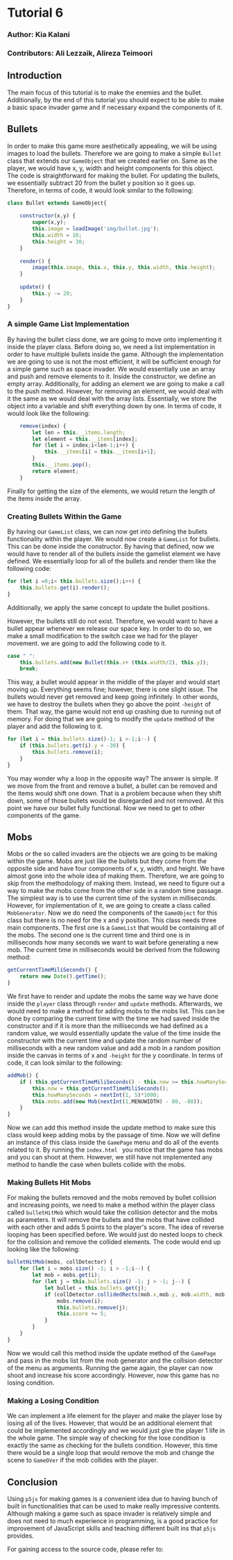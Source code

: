 # Tutorial 6

### Author: Kia Kalani

### Contributors: Ali Lezzaik, Alireza Teimoori



## Introduction

The main focus of this tutorial is to make the enemies and the bullet. Additionally, by the end of this tutorial you should expect to be able to make a basic space invader game and if necessary expand the components of it.

## Bullets

In order to make this game more aesthetically appealing, we will be using images to load the bullets. Therefore we are going to make a simple `Bullet` class that extends our `GameObject` that we created earlier on. Same as the player, we would have x, y, width and height components for this object. The code is straightforward for making the bullet. For updating the bullets, we essentially subtract 20 from the bullet y position so it goes up. Therefore, in terms of code, it would look similar to the following:

```js
class Bullet extends GameObject{
    
    constructor(x,y) {
        super(x,y);
        this.image = loadImage('img/bullet.jpg');
        this.width = 10;
        this.height = 30;
    }
    
    render() {
        image(this.image, this.x, this.y, this.width, this.height);
    }
   
    update() {
        this.y -= 20;
    }
}
```

### A simple Game List Implementation

By having the bullet class done, we are going to move onto implementing it inside the player class. Before doing so, we need a  list implementation in order to have multiple bullets inside the game. Although the implementation we are going to use is not the most efficient, it will be sufficient enough for a simple game such as space invader. We would essentially use an array and push and remove elements to it.  Inside the constructor, we define an empty array. Additionally, for adding an element we are going to make a call to the push method. However, for removing an element, we would deal with it the same as we would deal with the array lists. Essentially, we store the object into a variable and shift everything down by one. In terms of code, it would look like the following:

```js
    remove(index) {
        let len = this.__items.length;
        let element = this.__items[index];
        for (let i = index;i<len-1;i++) {
            this.__items[i] = this.__items[i+1]; 
        }
        this.__items.pop();
        return element;
    }
```

Finally for getting the size of the elements, we would return the length of the items inside the array.

### Creating Bullets Within the Game

By having our `GameList` class, we can now get into defining the bullets functionality within the player. We would now create a `GameList` for bullets. This can be done inside the constructor. By having that defined, now we would have to render all of the bullets inside the gamelist element we have defined. We essentially loop for all of the bullets and render them like the following code:

```js
for (let i =0;i< this.bullets.size();i++) {	
    this.bullets.get(i).render();
}
```

Additionally, we apply the same concept to update the bullet positions.

However, the bullets still do not exist. Therefore, we would want to have a bullet appear whenever we release our space key. In order to do so, we make a small modification to the switch case we had for the player movement. we are going to add the following code to it.

```js
case " ":
	this.bullets.add(new Bullet(this.x+ (this.width/2), this.y));
	break;
```

This way, a bullet would appear in the middle of the player and would start moving up. Everything seems fine; however, there is one slight issue. The bullets would never get removed and keep going infinitely. In other words, we have to destroy the bullets when they go above the point `-height` of them. That way, the game would not end up crashing due to running out of memory.   For doing that we are going to modify the `update` method of the player and add the following to it.

```js
for (let i = this.bullets.size()-1; i >-1;i--) {
    if (this.bullets.get(i).y < -30) {
        this.bullets.remove(i);
    }
}
```

You may wonder why a loop in the opposite way? The answer is simple. If we move from the front and remove a bullet, a bullet can be removed and the items would shift one down. That is a problem because when they shift down, some of those bullets would be disregarded and not removed. At this point we have our bullet fully functional. Now we need to get to other components of the game.

## Mobs

Mobs or the so called invaders are the objects we are going to be making within the game. Mobs are just like the bullets but they come from the opposite side and have four components of x, y, width, and height. We have almost gone into the whole idea of making them. Therefore, we are going to skip from the methodology of making them. Instead, we need to figure out a way to make the mobs come from the other side in a random time passage. The simplest way is to use the current time of the system in milliseconds. However, for implementation of it, we are going to create a class called `MobGenerator`. Now we do need the components of the `GameObject` for this class but there is no need for the x and y position. This class needs three main components. The first one is a `GameList` that would be containing all of the mobs. The second one is the current time and third one is in milliseconds how many seconds we want to wait before generating a new mob. The current time in milliseconds would be derived from the following method:

```js
getCurrentTimeMiliSeconds() {
    return new Date().getTime();
}
```

We first have to render and update the mobs the same way we have done inside the `player` class through `render` and `update` methods. Afterwards, we would need to make a method for adding mobs to the mobs list. This can be done by comparing the current time with the time we had saved inside the constructor and if it is more than the milliseconds we had defined as a random value, we would essentially update the value of the time inside the constructor with the current time and update the random number of milliseconds with a new random value and add a mob in a random position inside the canvas in terms of x and `-height` for the y coordinate. In terms of code, it can look similar to the following:

```js
addMob() {
    if ( this.getCurrentTimeMiliSeconds() - this.now >= this.howManySeconds) {
        this.now = this.getCurrentTimeMiliSeconds();
        this.howManySeconds = nextInt(1, 5)*1000;
        this.mobs.add(new Mob(nextInt(1,MENUWIDTH) - 80, -80));
    }
}
```

Now we can add this method inside the update method to make sure this class would keep adding mobs by the passage of time. Now we will define an instance of this class inside the `GamePage` menu and do all of the events related to it. By running the `index.html ` you notice that the game has mobs and  you can shoot at them. However, we still have not implemented any method to handle the case when bullets collide with the mobs.

### Making Bullets Hit Mobs

For making the bullets removed and the mobs removed by bullet collision and increasing points, we need to make a method within the player class called `bulletHitMob` which would take the collision detector and the mobs as parameters. It will remove the bullets and the mobs that have collided with each other and adds 5 points to the player's score. The idea of reverse looping has been specified before. We would just do nested loops to check for the collision and remove the collided elements. The code would end up looking like the following:

```js
bulletHitMob(mobs, collDetector) {
    for (let i = mobs.size() -1; i > -1;i--) {
        let mob = mobs.get(i);
        for (let j = this.bullets.size() -1; j > -1; j--) {
            let bullet = this.bullets.get(j);
            if (collDetector.collidedRects(mob.x,mob.y, mob.width, mob.height, bullet.x, bullet.y, bullet.width, bullet.height)) {
                mobs.remove(i);
                this.bullets.remove(j);
                this.score += 5;
            }
        }
    }
}
```

Now we would call this method inside the update method of the `GamePage` and pass in the mobs list from the mob generator and the collision detector of the menu as arguments. Running the game again, the player can now shoot and increase his score accordingly. However, now this game has no losing condition. 

### Making a Losing Condition

We can implement a life element for the player and make the player lose by losing all of the lives. However, that would be an additional element that could be implemented accordingly and we would just give the player 1 life in the whole game. The simple way of checking for the lose condition is exactly the same as checking for the bullets condition. However, this time there would be a single loop that would remove the mob and change the scene to `GameOVer` if the mob collides with the player. 

## Conclusion

Using `p5js` for making games is a convenient idea due to having bunch of built in functionalities that can be used to make really impressive contents. Although making a game such as space invader is relatively simple and does not need to much experience in programming, is a good practice for improvement of JavaScript skills and teaching different built ins that `p5js` provides.



For gaining access to the source code, please refer to: 
